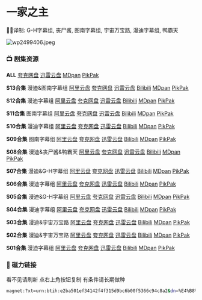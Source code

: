 # 一家之主

✍🏻译制: G-H字幕组, 丧尸酱, 图南字幕组, 宇宙万宝路, 漫迪字幕组, 鸭霸天

![wp2499406.jpeg](wp2499406.jpeg)

### **📺 剧集资源**

**ALL**
[夸克网盘](https://pan.quark.cn/s/a246883a159a) [迅雷云盘](https://pan.xunlei.com/s/VNnhJkKcbm-9UwFldmH_5UqfA1?pwd=qs3e#) [MDpan](https://pan.mdsub.top/%E4%B8%80%E5%AE%B6%E4%B9%8B%E4%B8%BB) [PikPak](https://mypikpak.com/s/VNmWVnWkPp2tU0AMeCpmw5bbo1)

**S13合集** 漫迪&图南字幕组
[阿里云盘](https://www.aliyundrive.com/s/tcSjk87zXah) [夸克网盘](https://pan.quark.cn/s/a246883a159a) [迅雷云盘](https://pan.xunlei.com/s/VNnhJnxHRGbc2ARQHQ4a-3fAA1?pwd=g5hu#) [Bilibili](https://www.bilibili.com/video/BV1os411J7ga) [MDpan](https://pan.mdsub.top/%E4%B8%80%E5%AE%B6%E4%B9%8B%E4%B8%BB) [PikPak](https://mypikpak.com/s/VNmWVnWkPp2tU0AMeCpmw5bbo1)

**S12合集** 漫迪字幕组
[阿里云盘](https://www.aliyundrive.com/s/A8g6Vw2M4Hi) [夸克网盘](https://pan.quark.cn/s/a246883a159a) [迅雷云盘](https://pan.xunlei.com/s/VNnhJrKuW4p1gOsN30HXcSJzA1?pwd=k2i3#) [Bilibili](https://www.bilibili.com/video/BV1rx411876J/) [MDpan](https://pan.mdsub.top/%E4%B8%80%E5%AE%B6%E4%B9%8B%E4%B8%BB) [PikPak](https://mypikpak.com/s/VNmWVnWkPp2tU0AMeCpmw5bbo1)

**S11合集** 图南字幕组
[阿里云盘](https://www.aliyundrive.com/s/gQJtGFS8HqD) [夸克网盘](https://pan.quark.cn/s/a246883a159a) [迅雷云盘](https://pan.xunlei.com/s/VNnhJuWK6WxXC_eOBiyJ8ND6A1?pwd=uyci#) [Bilibili](https://www.bilibili.com/video/BV1Qx411E7dx) [MDpan](https://pan.mdsub.top/%E4%B8%80%E5%AE%B6%E4%B9%8B%E4%B8%BB) [PikPak](https://mypikpak.com/s/VNmWVnWkPp2tU0AMeCpmw5bbo1)

**S10合集** 漫迪字幕组
[阿里云盘](https://www.aliyundrive.com/s/xJ2ruYf2yww) [夸克网盘](https://pan.quark.cn/s/a246883a159a) [迅雷云盘](https://pan.xunlei.com/s/VNnhJxIOmkP7O8i9z1ArCX9oA1?pwd=8sdi#) [Bilibili](https://www.bilibili.com/video/BV19x41127pH) [MDpan](https://pan.mdsub.top/%E4%B8%80%E5%AE%B6%E4%B9%8B%E4%B8%BB) [PikPak](https://mypikpak.com/s/VNmWVnWkPp2tU0AMeCpmw5bbo1)

**S09合集** 图南字幕组
[阿里云盘](https://www.aliyundrive.com/s/xJ2ruYf2yww) [夸克网盘](https://pan.quark.cn/s/a246883a159a) [迅雷云盘](https://pan.xunlei.com/s/VNnhK-oYhvzwOUhb-xzwmpNlA1?pwd=dfq2#) [Bilibili](https://www.bilibili.com/video/BV1sx411h7DJ) [MDpan](https://pan.mdsub.top/%E4%B8%80%E5%AE%B6%E4%B9%8B%E4%B8%BB) [PikPak](https://mypikpak.com/s/VNmWVnWkPp2tU0AMeCpmw5bbo1)

**S08合集** 漫迪&丧尸酱&鸭霸天
[阿里云盘](https://www.aliyundrive.com/s/q8czykB2obU) [夸克网盘](https://pan.quark.cn/s/a246883a159a) [迅雷云盘](https://pan.xunlei.com/s/VNnhK2vwHNQyvE5d2_hP428CA1?pwd=8bbv#) [Bilibili](https://www.bilibili.com/video/BV1Dx411r7oP) [MDpan](https://pan.mdsub.top/%E4%B8%80%E5%AE%B6%E4%B9%8B%E4%B8%BB) [PikPak](https://mypikpak.com/s/VNmWVnWkPp2tU0AMeCpmw5bbo1)

**S07合集** 漫迪&G-H字幕组
[阿里云盘](https://www.aliyundrive.com/s/udSHRRAuo8e) [夸克网盘](https://pan.quark.cn/s/a246883a159a) [迅雷云盘](https://pan.xunlei.com/s/VNnhK6KKxzc0mf6COBL27i5KA1?pwd=4eyt#) [Bilibili](https://www.bilibili.com/video/BV1gs411R7eu) [MDpan](https://pan.mdsub.top/%E4%B8%80%E5%AE%B6%E4%B9%8B%E4%B8%BB) [PikPak](https://mypikpak.com/s/VNmWVnWkPp2tU0AMeCpmw5bbo1)

**S06合集** 漫迪字幕组
[阿里云盘](https://www.aliyundrive.com/s/ckhht7BJmYz) [夸克网盘](https://pan.quark.cn/s/a246883a159a) [迅雷云盘](https://pan.xunlei.com/s/VNnhK9c2xvfPlaWGTTE6N22-A1?pwd=6uir#) [Bilibili](https://www.bilibili.com/video/BV1Dx411T74p) [MDpan](https://pan.mdsub.top/%E4%B8%80%E5%AE%B6%E4%B9%8B%E4%B8%BB) [PikPak](https://mypikpak.com/s/VNmWVnWkPp2tU0AMeCpmw5bbo1)

**S05合集** 漫迪&G-H字幕组
[阿里云盘](https://www.aliyundrive.com/s/g8JRk9HPjSr) [夸克网盘](https://pan.quark.cn/s/a246883a159a) [迅雷云盘](https://pan.xunlei.com/s/VNnhKDExaNfg7FTjT3QcIzdnA1?pwd=uagq#) [Bilibili](https://www.bilibili.com/video/BV1fs41197t8) [MDpan](https://pan.mdsub.top/%E4%B8%80%E5%AE%B6%E4%B9%8B%E4%B8%BB) [PikPak](https://mypikpak.com/s/VNmWVnWkPp2tU0AMeCpmw5bbo1)

**S04合集** 漫迪字幕组
[阿里云盘](https://www.aliyundrive.com/s/ZX1jn1u7QgX) [夸克网盘](https://pan.quark.cn/s/a246883a159a) [迅雷云盘](https://pan.xunlei.com/s/VNnhKGPtig6iwEqUa6QdhSY7A1?pwd=9xwy#) [Bilibili](https://www.bilibili.com/video/BV1sx411273j) [MDpan](https://pan.mdsub.top/%E4%B8%80%E5%AE%B6%E4%B9%8B%E4%B8%BB) [PikPak](https://mypikpak.com/s/VNmWVnWkPp2tU0AMeCpmw5bbo1)

**S03合集** 漫迪&宇宙万宝路
[阿里云盘](https://www.aliyundrive.com/s/NqqCD342ebJ) [夸克网盘](https://pan.quark.cn/s/a246883a159a) [迅雷云盘](https://pan.xunlei.com/s/VNnhKKE0gIXcHGWlwnCiUJwXA1?pwd=ptn6#) [Bilibili](https://www.bilibili.com/video/BV1Hx41127L4) [MDpan](https://pan.mdsub.top/%E4%B8%80%E5%AE%B6%E4%B9%8B%E4%B8%BB) [PikPak](https://mypikpak.com/s/VNmWVnWkPp2tU0AMeCpmw5bbo1)

**S02合集** 漫迪&宇宙万宝路
[阿里云盘](https://www.aliyundrive.com/s/48a137Tr2v7) [夸克网盘](https://pan.quark.cn/s/a246883a159a) [迅雷云盘](https://pan.xunlei.com/s/VNnhKNkBVIOJAHKixEcQqKUPA1?pwd=v3aw#) [Bilibili](https://www.bilibili.com/video/BV1ns411s7ES) [MDpan](https://pan.mdsub.top/%E4%B8%80%E5%AE%B6%E4%B9%8B%E4%B8%BB) [PikPak](https://mypikpak.com/s/VNmWVnWkPp2tU0AMeCpmw5bbo1)

**S01合集** 漫迪字幕组
[阿里云盘](https://www.aliyundrive.com/s/ee6nXDejHcP) [夸克网盘](https://pan.quark.cn/s/a246883a159a) [迅雷云盘](https://pan.xunlei.com/s/VNnhKR40qQED-xeXOieLmTvdA1?pwd=u9fc#) [Bilibili](https://www.bilibili.com/video/BV1tx411P7H5/) [MDpan](https://pan.mdsub.top/%E4%B8%80%E5%AE%B6%E4%B9%8B%E4%B8%BB) [PikPak](https://mypikpak.com/s/VNmWVnWkPp2tU0AMeCpmw5bbo1)

### 🧲 磁力链接

看不见请刷新 点右上角按钮复制 有条件请长期做种

```bash
magnet:?xt=urn:btih:e2ba501ef34142f4f315d9bc6b00f5366c94c8a2&dn=%E4%B8%80%E5%AE%B6%E4%B9%8B%E4%B8%BB.King.Of.The.Hill.ALL.%E4%B8%AD%E6%96%87%E5%AD%97%E5%B9%95&tr=http%3A%2F%2F1337.abcvg.info%3A80%2Fannounce&tr=https%3A%2F%2F1337.abcvg.info%3A443%2Fannounce&tr=http%3A%2F%2Fbt.okmp3.ru%3A2710%2Fannounce&tr=http%3A%2F%2Fbvarf.tracker.sh%3A2086%2Fannounce&tr=http%3A%2F%2Fnyaa.tracker.wf%3A7777%2Fannounce&tr=http%3A%2F%2Fopen.acgnxtracker.com%3A80%2Fannounce&tr=http%3A%2F%2Fshare.camoe.cn%3A8080%2Fannounce&tr=http%3A%2F%2Ft.nyaatracker.com%3A80%2Fannounce&tr=http%3A%2F%2Ftorrentsmd.com%3A8080%2Fannounce&tr=http%3A%2F%2Ftracker.bt4g.com%3A2095%2Fannounce&tr=http%3A%2F%2Ftracker.electro-torrent.pl%3A80%2Fannounce&tr=http%3A%2F%2Ftracker.files.fm%3A6969%2Fannounce&tr=http%3A%2F%2Ftracker.gbitt.info%3A80%2Fannounce&tr=https%3A%2F%2Ftracker.gbitt.info%3A443%2Fannounce&tr=http%3A%2F%2Ftracker.ipv6tracker.org%3A80%2Fannounce&tr=http%3A%2F%2Ftracker.ipv6tracker.ru%3A80%2Fannounce&tr=http%3A%2F%2Ftracker.nartlof.com.br%3A6969%2Fannounce&tr=http%3A%2F%2Ftracker.renfei.net%3A8080%2Fannounce&tr=http%3A%2F%2Ftracker.tfile.co%3A80%2Fannounce&tr=http%3A%2F%2Fv6-tracker.0g.cx%3A6969%2Fannounce&tr=http%3A%2F%2Fwww.all4nothin.net%3A80%2Fannounce.php&tr=http%3A%2F%2Fwww.wareztorrent.com%3A80%2Fannounce&tr=https%3A%2F%2Ft1.hloli.org%3A443%2Fannounce&tr=https%3A%2F%2Ftr.burnabyhighstar.com%3A443%2Fannounce&tr=https%3A%2F%2Ftracker.kuroy.me%3A443%2Fannounce&tr=https%3A%2F%2Ftracker.lilithraws.cf%3A443%2Fannounce&tr=https%3A%2F%2Ftracker.lilithraws.org%3A443%2Fannounce&tr=https%3A%2F%2Ftracker.loligirl.cn%3A443%2Fannounce&tr=https%3A%2F%2Ftracker.tamersunion.org%3A443%2Fannounce&tr=https%3A%2F%2Ftracker.yemekyedim.com%3A443%2Fannounce&tr=https%3A%2F%2Ftracker1.520.jp%3A443%2Fannounce&tr=https%3A%2F%2Ftrackers.mlsub.net%3A443%2Fannounce&tr=https%3A%2F%2Fwww.peckservers.com%3A9443%2Fannounce&tr=udp%3A%2F%2Fapi.alarmasqueretaro.com%3A3074%2Fannounce&tr=udp%3A%2F%2Fd40969.acod.regrucolo.ru%3A6969%2Fannounce&tr=udp%3A%2F%2Fec2-18-191-163-220.us-east-2.compute.amazonaws.com%3A6969%2Fannounce&tr=udp%3A%2F%2Fepider.me%3A6969%2Fannounce&tr=udp%3A%2F%2Fexodus.desync.com%3A6969%2Fannounce&tr=udp%3A%2F%2Fipv6.fuuuuuck.com%3A6969%2Fannounce&tr=udp%3A%2F%2Fisk.richardsw.club%3A6969%2Fannounce&tr=udp%3A%2F%2Fmoonburrow.club%3A6969%2Fannounce&tr=udp%3A%2F%2Fmovies.zsw.ca%3A6969%2Fannounce&tr=udp%3A%2F%2Fns1.monolithindustries.com%3A6969%2Fannounce&tr=udp%3A%2F%2Fodd-hd.fr%3A6969%2Fannounce&tr=udp%3A%2F%2Foh.fuuuuuck.com%3A6969%2Fannounce&tr=udp%3A%2F%2Fopen.demonii.com%3A1337%2Fannounce&tr=udp%3A%2F%2Fopen.free-tracker.ga%3A6969%2Fannounce&tr=udp%3A%2F%2Fopen.stealth.si%3A80%2Fannounce&tr=udp%3A%2F%2Fopen.tracker.ink%3A6969%2Fannounce&tr=udp%3A%2F%2Fopen.u-p.pw%3A6969%2Fannounce&tr=udp%3A%2F%2Fopentor.org%3A2710%2Fannounce&tr=udp%3A%2F%2Fopentracker.io%3A6969%2Fannounce&tr=udp%3A%2F%2Fp4p.arenabg.com%3A1337%2Fannounce&tr=udp%3A%2F%2Fretracker.lanta.me%3A2710%2Fannounce&tr=udp%3A%2F%2Fretracker01-msk-virt.corbina.net%3A80%2Fannounce&tr=udp%3A%2F%2Fsabross.xyz%3A6969%2Fannounce&tr=udp%3A%2F%2Fthetracker.org%3A80%2Fannounce&tr=udp%3A%2F%2Fthouvenin.cloud%3A6969%2Fannounce&tr=udp%3A%2F%2Ftk1.trackerservers.com%3A8080%2Fannounce&tr=udp%3A%2F%2Ftracker-udp.gbitt.info%3A80%2Fannounce&tr=udp%3A%2F%2Ftracker.0x7c0.com%3A6969%2Fannounce&tr=udp%3A%2F%2Ftracker.cyberia.is%3A6969%2Fannounce&tr=udp%3A%2F%2Ftracker.dler.com%3A6969%2Fannounce&tr=udp%3A%2F%2Ftracker.doko.moe%3A6969%2Fannounce&tr=udp%3A%2F%2Ftracker.edkj.club%3A6969%2Fannounce&tr=udp%3A%2F%2Ftracker.fnix.net%3A6969%2Fannounce&tr=udp%3A%2F%2Ftracker.mirrorbay.org%3A6969%2Fannounce&tr=udp%3A%2F%2Ftracker.openbittorrent.com%3A6969%2Fannounce&tr=udp%3A%2F%2Ftracker.opentrackr.org%3A1337%2Fannounce&tr=udp%3A%2F%2Ftracker.skynetcloud.site%3A6969%2Fannounce&tr=udp%3A%2F%2Ftracker.skyts.net%3A6969%2Fannounce&tr=udp%3A%2F%2Ftracker.srv00.com%3A6969%2Fannounce&tr=udp%3A%2F%2Ftracker.t-rb.org%3A6969%2Fannounce&tr=udp%3A%2F%2Ftracker.theoks.net%3A6969%2Fannounce&tr=udp%3A%2F%2Ftracker.therarbg.com%3A6969%2Fannounce&tr=udp%3A%2F%2Ftracker.torrent.eu.org%3A451%2Fannounce&tr=udp%3A%2F%2Ftracker.torrust-demo.com%3A6969%2Fannounce&tr=udp%3A%2F%2Ftracker.tryhackx.org%3A6969%2Fannounce&tr=udp%3A%2F%2Ftracker1.bt.moack.co.kr%3A80%2Fannounce&tr=udp%3A%2F%2Ftracker2.dler.com%3A80%2Fannounce&tr=udp%3A%2F%2Ftracker3.itzmx.com%3A6961%2Fannounce&tr=udp%3A%2F%2Fttk2.nbaonlineservice.com%3A6969%2Fannounce&tr=udp%3A%2F%2Fu4.trakx.crim.ist%3A1337%2Fannounce&tr=udp%3A%2F%2Fu6.trakx.crim.ist%3A1337%2Fannounce&tr=udp%3A%2F%2Fuploads.gamecoast.net%3A6969%2Fannounce&tr=udp%3A%2F%2Fwepzone.net%3A6969%2Fannounce&tr=udp%3A%2F%2Fwww.torrent.eu.org%3A451%2Fannounce&tr=udp%3A%2F%2Fy.paranoid.agency%3A6969%2Fannounce&tr=udp%3A%2F%2Fyahor.of.by%3A6969%2Fannounce
```
